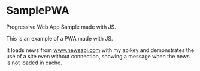 # SamplePWA
Progressive Web App Sample made with JS.

This is an example of a PWA made with JS.

It loads news from www.newsapi.com with my apikey and demonstrates the use of a site even without connection, showing a message when the news is not loaded in cache.
